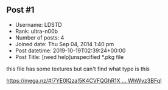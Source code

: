 ## Post #1
- Username: LDSTD
- Rank: ultra-n00b
- Number of posts: 4
- Joined date: Thu Sep 04, 2014 1:40 pm
- Post datetime: 2019-10-19T02:39:24+00:00
- Post Title: [need help]unspecified *.pkg file

this file has some textures but can't find what type is this   

[https://mega.nz/#!7YE0lQza!5K4CVFQGhR1X ... WhWvz3BFqI](https://mega.nz/#!7YE0lQza!5K4CVFQGhR1XLc2NAVJbsEy4lhE6crHtLWhWvz3BFqI)
